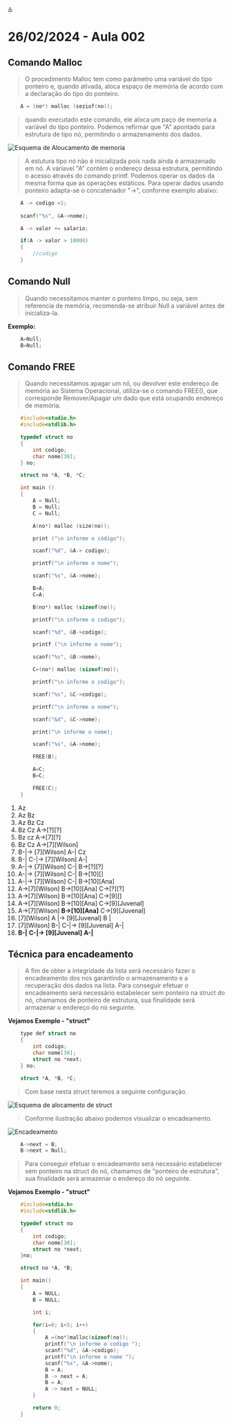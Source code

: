 [🔝](../README.md)
# 26/02/2024 - Aula 002

## Comando Malloc

> O procedimento Malloc tem como parámetro uma variável do tipo ponteiro e, quando ativada, aloca espaço de memória de acordo com a declaração do tipo do ponteiro.

```c copy
    A = (no*) malloc (seziof(no));
```

> quando executado este comando, ele aloca um paço de memoria a variável do tipo ponteiro. Podemos refirmar que "A" apontado para estrutura de tipo nó, permitindo o  armazenamento dos dados.

![Esquema de Aloucamento de memoria](esquema-alocamento.svg)

> A estutura tipo nó não é inicializada pois nada ainda é armazenado em nó.
> A váriavel "A" contém o endereço dessa estrutura, permitindo o acesso através do comando printf.
> Podemos operar os dados da mesma forma que as operações estáticos. Para operar dados usando ponteiro adapta-se o concatenador "->", conforme exemplo abaixo:

```c copy
    A -> codigo =1;
    
    scanf("%s", &A->nome);

    A -> valor += salario;

    if(A -> valor > 10000)
    {
        //codigo
    }
```

## Comando Null

> Quando necessitamos manter o ponteiro limpo, ou seja, sem referencia de memória, recomenda-se atribuir Null a variável antes de inicializa-la.

**Exemplo:**

```c copy
    A=Null;
    B=Null;
```

## Comando FREE

> Quando necessitamos apagar um nó, ou devolver este endereço de memória ao Sistema Operacional, utiliza-se o comando FREE(), que corresponde Remover/Apagar um dado que está ocupando endereço de memória.

```c copy
    #include<studio.h>
    #include<stdlib.h>

    typedef struct no 
    {
        int codigo;
        char nome[30];
    } no;

    struct no *A, *B, *C;

    int main ()
    {
        A = Null;
        B = Null;
        C = Null;

        A(no*) malloc (size(no));

        print ("\n informe o código");

        scanf("%d", &A-> codigo);

        printf("\n informe o nome");

        scanf("%s", &A->nome);

        B=A;
        C=A;

        B(no*) malloc (sizeof(no));

        printf("\n informe o codigo");

        scanf("%d", &B->codigo);

        printf ("\n informe o nome");

        scanf("%s", &B->nome);

        C=(no*) malloc (sizeof(no));

        printf("\n informe o codigo");

        scanf("%s", &C->codigo);

        printf("\n informe o nome");

        scanf("&d", &C->nome);

        print("\n informe o nome);

        scanf("%s", &A->nome);

        FREE(B);

        A=C;
        B=C;

        FREE(C);
    }
```
1) Az
2) Az Bz
3) Az Bz Cz
4) Bz Cz
    A->[?][?]
5) Bz cz
    A->[7][?]
6) Bz Cz
    A->[7][Wilson]
7)  B-|-> [7][Wilson]
    A-|
    Cz
8)  B-|
    C-|-> [7][Wilson]
    A-|
9)  A-|-> [7][Wilson]
    C-|
    B->[?][?]
10) A-|-> [7][Wilson]
    C-|
    B->[10][]
11) A-|-> [7][Wilson]
    C-|
    B->[10][Ana]
12) A->[7][Wilson]
    B->[10][Ana]
    C->[?][?]
13) A->[7][Wilson]
    B->[10][Ana]
    C->[9][]
14) A->[7][Wilson]
    B->[10][Ana]
    C->[9][Juvenal]
15) A->[7][Wilson]
    __B->[10][Ana]__
    C->[9][Juvenal]
16) [7][Wilson]
    A |-> [9][Juvenal]
    B |
17) [7][Wilson]
    B-|
    C-|-> [9][Juvenal]
    A-|
18) __B-|__
    __C-|-> [9][Juvenal]__
    __A-|__

## Técnica para encadeamento

> A fim de obter a integridade da lista será necessário fazer o encadeamento dos nos garantindo o armazenamento e a recuperação dos dados na lista.
> Para conseguir efetuar o encadeamento será necessário estabelecer sem ponteiro na struct do nó, chamamos de ponteiro de estrutura, sua finalidade será armazenar o endereço do nó seguinte.

**Vejamos Exemplo - "struct"**

```c copy
    type def struct no
    {
        int codigo;
        char nome[30];
        struct no *next;
    } no;

    struct *A, *B, *C;
```

> Com base nesta struct teremos a seguinte configuração.

![Esquema de alocamento de struct](esquema-struct.png)

> Conforme ilustração abaixo podemos visualizar o encadeamento.

![Encadeamento](encadeamento.drawio.svg)

```c text
    A->next = B;
    B->next = Null;
```

> Para conseguir efetuar o encadeamento será necessário estabelecer sem ponteiro na struct do nó, chamamos de "ponteiro de estrutura", sua finalidade será armazenar o endereço do nó seguinte.

**Vejamos Exemplo - "struct"**

```c text
    #include<stdio.h>
    #include<stdlib.h>

    typedef struct no
    {
        int codigo;
        char nome[30];
        struct no *next;
    }no;

    struct no *A, *B;

    int main()
    {
        A = NULL;
        B = NULL;

        int i;

        for(i=0; i<5; i++)
        {
            A =(no*)malloc(sizeof(no));
            printf("\n informe o codigo ");
            scanf("%d", &A->codigo);
            printf("\n informe o nome ");
            scanf("%s", &A->nome);
            B = A;
            B -> next = A;
            B = A;
            A -> next = NULL;
        }

        return 0;
    }
```